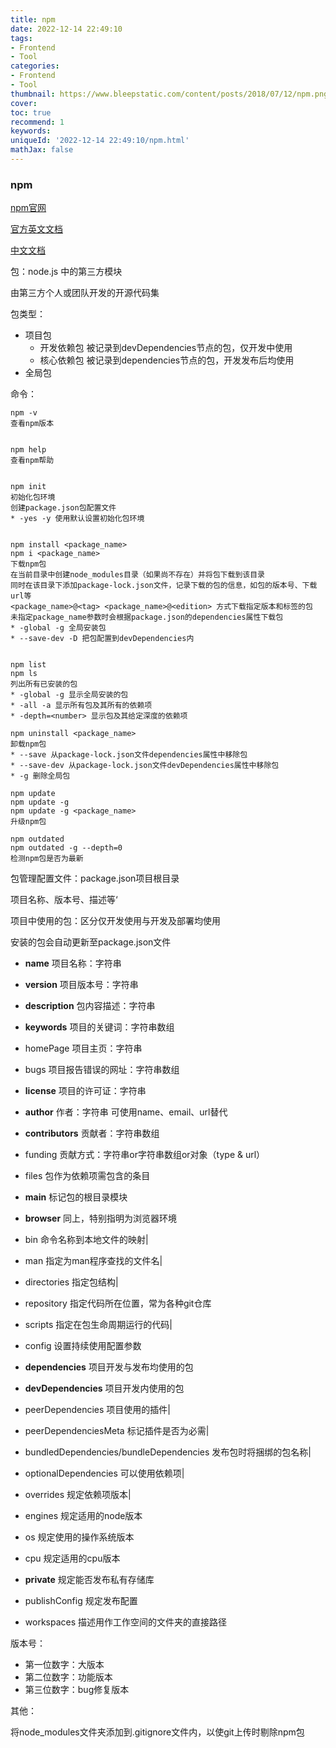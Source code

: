 ```yaml
---
title: npm
date: 2022-12-14 22:49:10
tags:
- Frontend
- Tool
categories:
- Frontend
- Tool
thumbnail: https://www.bleepstatic.com/content/posts/2018/07/12/npm.png
cover: 
toc: true
recommend: 1
keywords: 
uniqueId: '2022-12-14 22:49:10/npm.html'
mathJax: false
---
```


### npm

[npm官网](https://www.npmjs.com/)

[官方英文文档](https://docs.npmjs.com/)

[中文文档](https://www.npmjs.com.cn/)

包：node.js 中的第三方模块

由第三方个人或团队开发的开源代码集

包类型：

* 项目包
  * 开发依赖包    被记录到devDependencies节点的包，仅开发中使用
  * 核心依赖包    被记录到dependencies节点的包，开发发布后均使用
* 全局包

命令：

```
npm -v
查看npm版本


npm help
查看npm帮助


npm init
初始化包环境
创建package.json包配置文件
* -yes -y 使用默认设置初始化包环境


npm install <package_name>
npm i <package_name>
下载npm包
在当前目录中创建node_modules目录（如果尚不存在）并将包下载到该目录
同时在该目录下添加package-lock.json文件，记录下载的包的信息，如包的版本号、下载url等
<package_name>@<tag> <package_name>@<edition> 方式下载指定版本和标签的包
未指定package_name参数时会根据package.json的dependencies属性下载包
* -global -g 全局安装包
* --save-dev -D 把包配置到devDependencies内


npm list
npm ls
列出所有已安装的包
* -global -g 显示全局安装的包
* -all -a 显示所有包及其所有的依赖项
* -depth=<number> 显示包及其给定深度的依赖项

npm uninstall <package_name>
卸载npm包
* --save 从package-lock.json文件dependencies属性中移除包
* --save-dev 从package-lock.json文件devDependencies属性中移除包
* -g 删除全局包

npm update
npm update -g
npm update -g <package_name>
升级npm包

npm outdated
npm outdated -g --depth=0
检测npm包是否为最新
```

包管理配置文件：package.json项目根目录

项目名称、版本号、描述等‘

项目中使用的包：区分仅开发使用与开发及部署均使用

安装的包会自动更新至package.json文件

* **name**   项目名称：字符串
* **version**   项目版本号：字符串
* **description**   包内容描述：字符串
* **keywords**  项目的关键词：字符串数组
* homePage 项目主页：字符串
* bugs 项目报告错误的网址：字符串数组
* **license** 项目的许可证：字符串
* **author**  作者：字符串        可使用name、email、url替代
* **contributors**  贡献者：字符串数组
* funding  贡献方式：字符串or字符串数组or对象（type & url）
* files  包作为依赖项需包含的条目
* **main**   标记包的根目录模块
* **browser**   同上，特别指明为浏览器环境
* bin    命令名称到本地文件的映射|
* man    指定为man程序查找的文件名|
* directories    指定包结构|
* repository    指定代码所在位置，常为各种git仓库
* scripts    指定在包生命周期运行的代码|
* config   设置持续使用配置参数
* **dependencies**    项目开发与发布均使用的包
* **devDependencies**    项目开发内使用的包
* peerDependencies    项目使用的插件|
* peerDependenciesMeta    标记插件是否为必需|

* bundledDependencies/bundleDependencies    发布包时将捆绑的包名称|
* optionalDependencies    可以使用依赖项|
* overrides    规定依赖项版本|
* engines    规定适用的node版本
* os    规定使用的操作系统版本
* cpu    规定适用的cpu版本
* **private**    规定能否发布私有存储库
* publishConfig    规定发布配置
* workspaces    描述用作工作空间的文件夹的直接路径

版本号：

* 第一位数字：大版本
* 第二位数字：功能版本
* 第三位数字：bug修复版本

其他：

将node_modules文件夹添加到.gitignore文件内，以使git上传时剔除npm包
